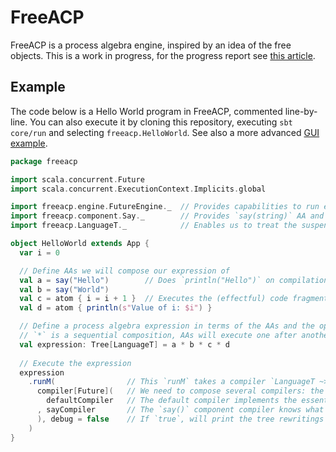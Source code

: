 # FreeACP
FreeACP is a process algebra engine, inspired by an idea of the free objects. This is a work in progress, for the progress report see [this article](http://akmetiuk.com/blog/2017/01/11/rewriting-process-algebra-part-1-introduction-to-process-algebra.html).

## Example
The code below is a Hello World program in FreeACP, commented line-by-line. You can also execute it by cloning this repository, executing `sbt core/run` and selecting `freeacp.HelloWorld`. See also a more advanced [GUI example](https://github.com/anatoliykmetyuk/free-acp/blob/master/lookupframe/src/main/scala/subscript/example/LookupFrame.scala).

```scala
package freeacp

import scala.concurrent.Future
import scala.concurrent.ExecutionContext.Implicits.global

import freeacp.engine.FutureEngine._  // Provides capabilities to run expressions under Future
import freeacp.component.Say._        // Provides `say(string)` AA and the default implementation of it that does `println(string)`
import freeacp.LanguageT._            // Enables us to treat the suspended values `S[_]` as free objects, decoupling definitions of AAs from their implementation

object HelloWorld extends App {
  var i = 0

  // Define AAs we will compose our expression of
  val a = say("Hello")        // Does `println("Hello")` on compilation by `LanguageT ~> Future`
  val b = say("World")
  val c = atom { i = i + 1 }  // Executes the (effectful) code fragment between the curly braces on compilation by `LanguageT ~> Future`
  val d = atom { println(s"Value of i: $i") }

  // Define a process algebra expression in terms of the AAs and the operators.
  // `*` is a sequential composition, AAs will execute one after another.
  val expression: Tree[LanguageT] = a * b * c * d
  
  // Execute the expression
  expression
    .runM(                // This `runM` takes a compiler `LanguageT ~> Future` which implements the AAs defined in terms of `LanguageT`.
      compiler[Future](   // We need to compose several compilers: the default one and the one which implements the `say()` component. `compiler()` function does that. 
        defaultCompiler   // The default compiler implements the essential operations expressed by `LangaugeT` reification: `map: (A => B) => (Future[A] => Future[B])` and `suspend: (() => A) => Future[A]`.
      , sayCompiler       // The `say()` component compiler knows what to do when `say()` AA is executed: `println` whatever string `say` contains.
      ), debug = false    // If `true`, will print the tree rewritings on each step of the execution.
    )
}
```
